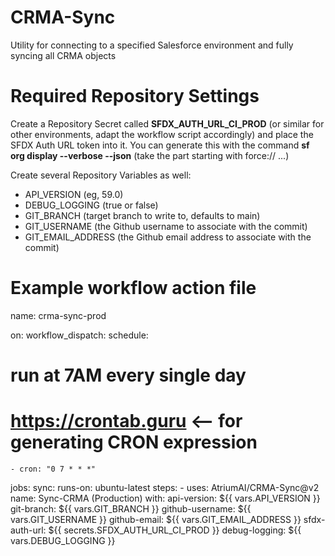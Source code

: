 # CRMA-Sync
Utility for connecting to a specified Salesforce environment and fully syncing all CRMA objects

# Required Repository Settings
Create a Repository Secret called **SFDX_AUTH_URL_CI_PROD** (or similar for other environments, adapt the workflow script accordingly) and place the SFDX Auth URL token into it. You can generate this with the command **sf org display --verbose --json** (take the part starting with force:// ...)

Create several Repository Variables as well:
* API_VERSION (eg, 59.0)
* DEBUG_LOGGING (true or false)
* GIT_BRANCH (target branch to write to, defaults to main)
* GIT_USERNAME (the Github username to associate with the commit)
* GIT_EMAIL_ADDRESS (the Github email address to associate with the commit)

# Example workflow action file
name: crma-sync-prod

on:
  workflow_dispatch:
  schedule:
  # run at 7AM every single day
  # https://crontab.guru <-- for generating CRON expression
    - cron: "0 7 * * *"

jobs:
  sync:
    runs-on: ubuntu-latest
    steps:
      - uses: AtriumAI/CRMA-Sync@v2
        name: Sync-CRMA (Production)
        with:
          api-version: ${{ vars.API_VERSION }}
          git-branch: ${{ vars.GIT_BRANCH }}
          github-username: ${{ vars.GIT_USERNAME }}
          github-email: ${{ vars.GIT_EMAIL_ADDRESS }}
          sfdx-auth-url: ${{ secrets.SFDX_AUTH_URL_CI_PROD }}
          debug-logging: ${{ vars.DEBUG_LOGGING }}
          